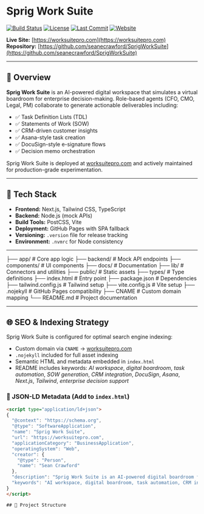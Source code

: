 # Sprig Work Suite

[![Build Status](https://img.shields.io/github/actions/workflow/status/seanecrawford/SprigWorkSuite/main.yml?branch=main)](https://github.com/seanecrawford/SprigWorkSuite/actions)
[![License](https://img.shields.io/github/license/seanecrawford/SprigWorkSuite)](https://github.com/seanecrawford/SprigWorkSuite/blob/main/LICENSE)
[![Last Commit](https://img.shields.io/github/last-commit/seanecrawford/SprigWorkSuite)](https://github.com/seanecrawford/SprigWorkSuite/commits/main)
[![Website](https://img.shields.io/website?url=https%3A%2F%2Fworksuitepro.com)](https://worksuitepro.com)

**Live Site:** [https://worksuitepro.com](https://worksuitepro.com)  
**Repository:** [https://github.com/seanecrawford/SprigWorkSuite](https://github.com/seanecrawford/SprigWorkSuite)

---

## 🚀 Overview

**Sprig Work Suite** is an AI-powered digital workspace that simulates a virtual boardroom for enterprise decision-making. Role-based agents (CFO, CMO, Legal, PM) collaborate to generate actionable deliverables including:

- ✅ Task Definition Lists (TDL)
- ✅ Statements of Work (SOW)
- ✅ CRM-driven customer insights
- ✅ Asana-style task creation
- ✅ DocuSign-style e-signature flows
- ✅ Decision memo orchestration

Sprig Work Suite is deployed at [worksuitepro.com](https://worksuitepro.com) and actively maintained for production-grade experimentation.

---

## 🧰 Tech Stack

- **Frontend:** Next.js, Tailwind CSS, TypeScript
- **Backend:** Node.js (mock APIs)
- **Build Tools:** PostCSS, Vite
- **Deployment:** GitHub Pages with SPA fallback
- **Versioning:** `.version` file for release tracking
- **Environment:** `.nvmrc` for Node consistency

---

├── app/ # Core app logic ├── backend/ # Mock API endpoints ├── components/ # UI components ├── docs/ # Documentation ├── lib/ # Connectors and utilities ├── public/ # Static assets ├── types/ # Type definitions ├── index.html # Entry point ├── package.json # Dependencies ├── tailwind.config.js # Tailwind setup ├── vite.config.js # Vite setup ├── .nojekyll # GitHub Pages compatibility ├── CNAME # Custom domain mapping └── README.md # Project documentation


---

## 🌐 SEO & Indexing Strategy

Sprig Work Suite is configured for optimal search engine indexing:

- Custom domain via `CNAME` → [worksuitepro.com](https://worksuitepro.com)
- `.nojekyll` included for full asset indexing
- Semantic HTML and metadata embedded in `index.html`
- README includes keywords: *AI workspace*, *digital boardroom*, *task automation*, *SOW generation*, *CRM integration*, *DocuSign*, *Asana*, *Next.js*, *Tailwind*, *enterprise decision support*

### 🔎 JSON-LD Metadata (Add to `index.html`)

```html
<script type="application/ld+json">
{
  "@context": "https://schema.org",
  "@type": "SoftwareApplication",
  "name": "Sprig Work Suite",
  "url": "https://worksuitepro.com",
  "applicationCategory": "BusinessApplication",
  "operatingSystem": "Web",
  "creator": {
    "@type": "Person",
    "name": "Sean Crawford"
  },
  "description": "Sprig Work Suite is an AI-powered digital boardroom for enterprise teams, enabling task automation, CRM insights, and e-signature workflows.",
  "keywords": "AI workspace, digital boardroom, task automation, CRM integration, DocuSign, Asana, SOW generation, Next.js, Tailwind"
}
</script>

## 📁 Project Structure


